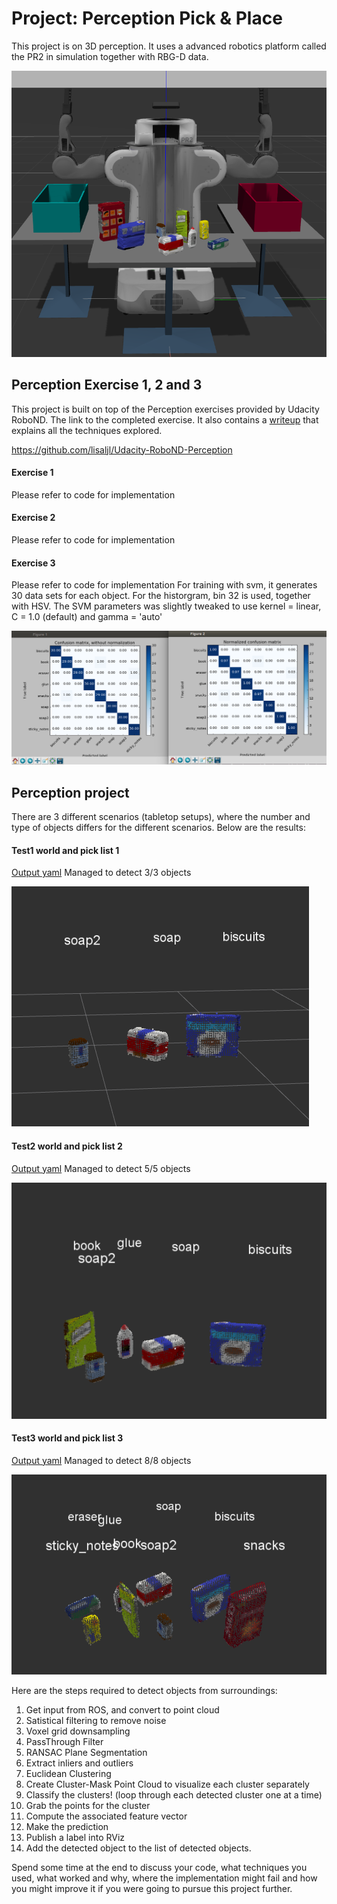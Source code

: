 # Project: Perception Pick & Place

This project is on 3D perception. It uses a advanced robotics platform called the PR2 in simulation together with RBG-D data.

![pr2 and table](./pr2_robot/images/scenario.png)


## Perception Exercise 1, 2 and 3

This project is built on top of the Perception exercises provided by Udacity RoboND. The link to the completed exercise. It also contains a [writeup](
https://github.com/lisaljl/Udacity-RoboND-Perception/blob/master/writeup.md) that explains all the techniques explored.

https://github.com/lisaljl/Udacity-RoboND-Perception

#### Exercise 1
Please refer to code for implementation

#### Exercise 2
Please refer to code for implementation

#### Exercise 3
Please refer to code for implementation
For training with svm, it generates 30 data sets for each object. For the historgram, bin 32 is used, together with HSV. The SVM parameters was slightly tweaked  to use kernel = linear, C = 1.0 (default) and gamma = 'auto'

![confusion matrix](./pr2_robot/images/confusion_matrix.png)

## Perception project

There are 3 different scenarios (tabletop setups), where the number and type of objects differs for the different scenarios. Below are the results:

#### Test1 world and pick list 1

[Output yaml](https://github.com/lisaljl/Udacity-RoboND-Perception-Project/blob/master/pr2_robot/output/output_1.yaml)
Managed to detect 3/3 objects

![pr2 and table world 1](./pr2_robot/images/pick_list_1.png)

#### Test2 world and pick list 2

[Output yaml](https://github.com/lisaljl/Udacity-RoboND-Perception-Project/blob/master/pr2_robot/output/output_2.yaml)
Managed to detect 5/5 objects

![pr2 and table world 2](./pr2_robot/images/pick_list_2.png)

#### Test3 world and pick list 3

[Output yaml](https://github.com/lisaljl/Udacity-RoboND-Perception-Project/blob/master/pr2_robot/output/output_3.yaml)
Managed to detect 8/8 objects

![pr2 and table world 3](./pr2_robot/images/pick_list_3.png)


Here are the steps required to detect objects from surroundings:

1. Get input from ROS, and convert to point cloud
2. Satistical filtering to remove noise
3. Voxel grid downsampling
4. PassThrough Filter
5. RANSAC Plane Segmentation
6. Extract inliers and outliers
7. Euclidean Clustering
8. Create Cluster-Mask Point Cloud to visualize each cluster separately
9. Classify the clusters! (loop through each detected cluster one at a time)
10. Grab the points for the cluster
11. Compute the associated feature vector
12. Make the prediction
13. Publish a label into RViz
14. Add the detected object to the list of detected objects.




Spend some time at the end to discuss your code, what techniques you used, what worked and why, where the implementation might fail and how you might improve it if you were going to pursue this project further.  




